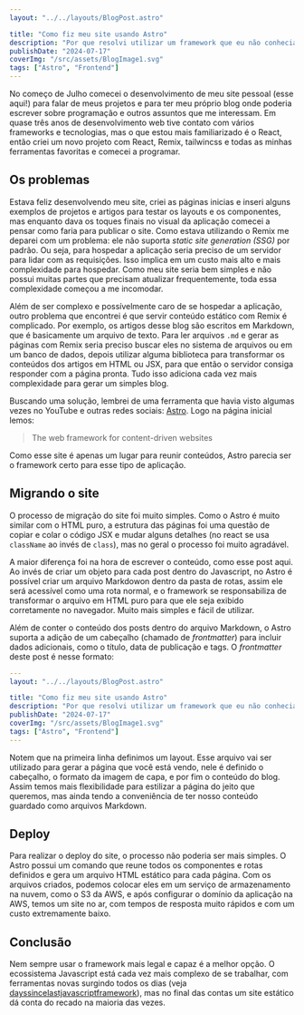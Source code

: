 ```yaml
---
layout: "../../layouts/BlogPost.astro"

title: "Como fiz meu site usando Astro"
description: "Por que resolvi utilizar um framework que eu não conhecia para criar meu site... E como ele ficou pronto em uma semana."
publishDate: "2024-07-17"
coverImg: "/src/assets/BlogImage1.svg"
tags: ["Astro", "Frontend"]
---
```


No começo de Julho comecei o desenvolvimento de meu site pessoal (esse aqui!) para falar de meus projetos e para ter meu próprio blog onde poderia escrever sobre programação e outros assuntos que me interessam. Em quase três anos de desenvolvimento web tive contato com vários frameworks e tecnologias, mas o que estou mais familiarizado é o React, então criei um novo projeto com React, Remix, tailwincss e todas as minhas ferramentas favoritas e comecei a programar.

## Os problemas

Estava feliz desenvolvendo meu site, criei as páginas inicias e inseri alguns exemplos de projetos e artigos para testar os layouts e os componentes, mas enquanto dava os toques finais no visual da aplicação comecei a pensar como faria para publicar o site. Como estava utilizando o Remix me deparei com um problema: ele não suporta _static site generation (SSG)_ por padrão. Ou seja, para hospedar a aplicação seria preciso de um servidor para lidar com as requisições. Isso implica em um custo mais alto e mais complexidade para hospedar. Como meu site seria bem simples e não possui muitas partes que precisam atualizar frequentemente, toda essa complexidade começou a me incomodar.

Além de ser complexo e possívelmente caro de se hospedar a aplicação, outro problema que encontrei é que servir conteúdo estático com Remix é complicado. Por exemplo, os artigos desse blog são escritos em Markdown, que é basicamente um arquivo de texto. Para ler arquivos `.md` e gerar as páginas com Remix seria preciso buscar eles no sistema de arquivos ou em um banco de dados, depois utilizar alguma biblioteca para transformar os conteúdos dos artigos em HTML ou JSX, para que então o servidor consiga responder com a página pronta. Tudo isso adiciona cada vez mais complexidade para gerar um simples blog.

Buscando uma solução, lembrei de uma ferramenta que havia visto algumas vezes no YouTube e outras redes sociais: [Astro](https://astro.build). Logo na página inicial lemos:

> The web framework for content-driven websites

Como esse site é apenas um lugar para reunir conteúdos, Astro parecia ser o framework certo para esse tipo de aplicação.

## Migrando o site

O processo de migração do site foi muito simples. Como o Astro é muito similar com o HTML puro, a estrutura das páginas foi uma questão de copiar e colar o código JSX e mudar alguns detalhes (no react se usa `className` ao invés de `class`), mas no geral o processo foi muito agradável.

A maior diferença foi na hora de escrever o conteúdo, como esse post aqui. Ao invés de criar um objeto para cada post dentro do Javascript, no Astro é possível criar um arquivo Markdowon dentro da pasta de rotas, assim ele será acessível como uma rota normal, e o framework se responsabiliza de transformar o arquivo em HTML puro para que ele seja exibido corretamente no navegador. Muito mais simples e fácil de utilizar.

Além de conter o conteúdo dos posts dentro do arquivo Markdown, o Astro suporta a adição de um cabeçalho (chamado de _frontmatter_) para incluir dados adicionais, como o título, data de publicação e tags. O _frontmatter_ deste post é nesse formato:

```yaml
---
layout: "../../layouts/BlogPost.astro"

title: "Como fiz meu site usando Astro"
description: "Por que resolvi utilizar um framework que eu não conhecia para criar meu site... E como ele ficou pronto em uma semana."
publishDate: "2024-07-17"
coverImg: "/src/assets/BlogImage1.svg"
tags: ["Astro", "Frontend"]
---
```

Notem que na primeira linha definimos um layout. Esse arquivo vai ser utilizado para gerar a página que você está vendo, nele é definido o cabeçalho, o formato da imagem de capa, e por fim o conteúdo do blog. Assim temos mais flexibilidade para estilizar a página do jeito que queremos, mas ainda tendo a conveniência de ter nosso conteúdo guardado como arquivos Markdown.

## Deploy

Para realizar o deploy do site, o processo não poderia ser mais simples. O Astro possui um comando que reune todos os componentes e rotas definidos e gera um arquivo HTML estático para cada página. Com os arquivos criados, podemos colocar eles em um serviço de armazenamento na nuvem, como o S3 da AWS, e após configurar o domínio da aplicação na AWS, temos um site no ar, com tempos de resposta muito rápidos e com um custo extremamente baixo.

## Conclusão

Nem sempre usar o framework mais legal e capaz é a melhor opção. O ecossistema Javascript está cada vez mais complexo de se trabalhar, com ferramentas novas surgindo todos os dias (veja [dayssincelastjavascriptframework](https://dayssincelastjavascriptframework.com)), mas no final das contas um site estático dá conta do recado na maioria das vezes.
